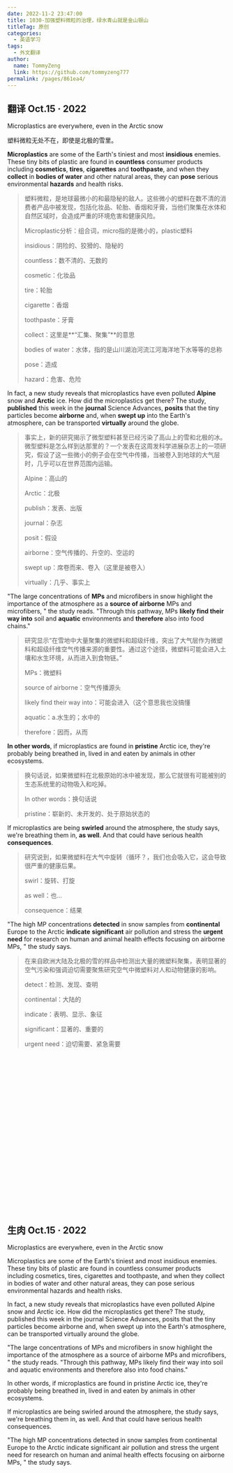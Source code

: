 ```yaml
---
date: 2022-11-2 23:47:00
title: 1030-加强塑料微粒的治理，绿水青山就是金山银山
titleTag: 原创
categories: 
  - 英语学习
tags: 
  - 外文翻译
author: 
  name: TommyZeng
  link: https://github.com/tommyzeng777
permalink: /pages/861ea4/
---
```


## 翻译 Oct.15 · 2022



Microplastics are everywhere, even in the Arctic snow

塑料微粒无处不在，即使是北极的雪里。

**Microplastics** are some of the Earth's tiniest and most **insidious** enemies. These tiny bits of plastic are found in **countless** consumer products including **cosmetics**, **tires**, **cigarettes** and **toothpaste**, and when they **collect** in **bodies of water** and other natural areas, they can **pose** serious environmental **hazards** and health risks.<!-- more -->

> 塑料微粒，是地球最微小的和最隐秘的敌人。这些微小的塑料在数不清的消费者产品中被发现，包括化妆品、轮胎、香烟和牙膏，当他们聚集在水体和自然区域时，会造成严重的环境危害和健康风险。
>
> Microplastic分析：组合词，micro指的是微小的，plastic塑料
>
> insidious：阴险的、狡猾的、隐秘的
>
> countless：数不清的、无数的
>
> cosmetic：化妆品
>
> tire：轮胎
>
> cigarette：香烟
>
> toothpaste：牙膏
>
> collect：这里是**“汇集、聚集”**的意思
>
> bodies of water：水体，指的是山川湖泊河流江河海洋地下水等等的总称
>
> pose：造成
>
> hazard：危害、危险

In fact, a new study reveals that microplastics have even polluted **Alpine** snow and **Arctic** ice. How did the microplastics get there? The study, **published** this week in the **journal** Science Advances, **posits** that the tiny particles become **airborne** and, when **swept up** into the Earth's atmosphere, can be transported **virtually** around the globe.

> 事实上，新的研究揭示了微型塑料甚至已经污染了高山上的雪和北极的冰。微型塑料是怎么样到达那里的？一个发表在这周发科学进展杂志上的一项研究，假设了这一些微小的例子会在空气中传播，当被卷入到地球的大气层时，几乎可以在世界范围内运输。
>
> Alpine：高山的
>
> Arctic：北极
>
> publish：发表、出版
>
> journal：杂志
>
> posit：假设
>
> airborne：空气传播的、升空的、空运的
>
> swept up：席卷而来、卷入（这里是被卷入）
>
> virtually：几乎、事实上

"The large concentrations of **MPs** and microfibers in snow highlight the importance of the atmosphere as a **source of airborne** MPs and microfibers, " the study reads. "Through this pathway, MPs **likely find their way into** soil and **aquatic** environments and **therefore** also into food chains."

> 研究显示“在雪地中大量聚集的微塑料和超级纤维，突出了大气层作为微塑料和超级纤维空气传播来源的重要性。通过这个途径，微塑料可能会进入土壤和水生环境，从而进入到食物链。”
>
> MPs：微塑料
>
> source of airborne：空气传播源头
>
> likely find their way into：可能会进入（这个意思我也没搞懂
>
> aquatic：a.水生的；水中的
>
> therefore：因而，从而

**In other words**, if microplastics are found in **pristine** Arctic ice, they're probably being breathed in, lived in and eaten by animals in other ecosystems.

> 换句话说，如果微塑料在北极原始的冰中被发现，那么它就很有可能被别的生态系统里的动物吸入和吃掉。
>
> In other words：换句话说
>
> pristine：崭新的、未开发的、处于原始状态的

If microplastics are being **swirled** around the atmosphere, the study says, we're breathing them in, **as well**. And that could have serious health **consequences**.

> 研究说到，如果微塑料在大气中旋转（循环？，我们也会吸入它，这会导致很严重的健康后果。
>
> swirl：旋转、打旋
>
> as well：也…
>
> consequence：结果

"The high MP concentrations **detected** in snow samples from **continental** Europe to the Arctic **indicate** **significant** air pollution and stress the **urgent need** for research on human and animal health effects focusing on airborne MPs, " the study says.

> 在来自欧洲大陆及北极的雪的样品中检测出大量的微塑料聚集，表明显著的空气污染和强调迫切需要聚焦研究空气中微塑料对人和动物健康的影响。
>
> detect：检测、发现、查明
>
> continental：大陆的
>
> indicate：表明、显示、象征
>
> significant：显著的、重要的
>
> urgent need：迫切需要、紧急需要

<br><br><br><br><br><br><br><br><br><br><br><br><br><br><br><br><br><br><br><br><br>

## 生肉 Oct.15 · 2022

Microplastics are everywhere, even in the Arctic snow

Microplastics are some of the Earth's tiniest and most insidious enemies. These tiny bits of plastic are found in countless consumer products including cosmetics, tires, cigarettes and toothpaste, and when they collect in bodies of water and other natural areas, they can pose serious environmental hazards and health risks.

In fact, a new study reveals that microplastics have even polluted Alpine snow and Arctic ice. How did the microplastics get there? The study, published this week in the journal Science Advances, posits that the tiny particles become airborne and, when swept up into the Earth's atmosphere, can be transported virtually around the globe.

"The large concentrations of MPs and microfibers in snow highlight the importance of the atmosphere as a source of airborne MPs and microfibers, " the study reads. "Through this pathway, MPs likely find their way into soil and aquatic environments and therefore also into food chains."

In other words, if microplastics are found in pristine Arctic ice, they're probably being breathed in, lived in and eaten by animals in other ecosystems.

If microplastics are being swirled around the atmosphere, the study says, we're breathing them in, as well. And that could have serious health consequences.

"The high MP concentrations detected in snow samples from continental Europe to the Arctic indicate significant air pollution and stress the urgent need for research on human and animal health effects focusing on airborne MPs, " the study says.

